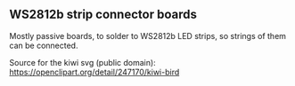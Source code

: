 ## WS2812b strip connector boards

Mostly passive boards, to solder to WS2812b LED strips, so strings of them can be connected.



Source for the kiwi svg (public domain): https://openclipart.org/detail/247170/kiwi-bird
